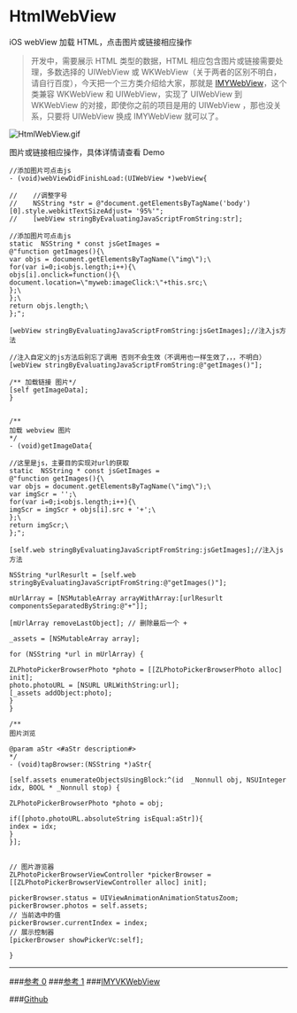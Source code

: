 # HtmlWebView
iOS webView 加载 HTML，点击图片或链接相应操作

> 开发中，需要展示 HTML 类型的数据，HTML 相应包含图片或链接需要处理，多数选择的 UIWebView 或 WKWebView（关于两者的区别不明白，请自行百度），今天把一个三方类介绍给大家，那就是 [IMYWebView](https://link.jianshu.com/?t=https://github.com/li6185377/IMYWebView)，这个类兼容 WKWebView 和 UIWebView，实现了 UIWebView 到 WKWebView 的对接，即使你之前的项目是用的 UIWebView ，那也没关系，只要将 UIWebView 换成 IMYWebView 就可以了。


![HtmlWebView.gif](http://ohwf8vjl9.bkt.clouddn.com/0.gif)

图片或链接相应操作，具体详情请查看 Demo
````
//添加图片可点击js
- (void)webViewDidFinishLoad:(UIWebView *)webView{

//    //调整字号
//    NSString *str = @"document.getElementsByTagName('body')[0].style.webkitTextSizeAdjust= '95%'";
//    [webView stringByEvaluatingJavaScriptFromString:str];

//添加图片可点击js
static  NSString * const jsGetImages =
@"function getImages(){\
var objs = document.getElementsByTagName(\"img\");\
for(var i=0;i<objs.length;i++){\
objs[i].onclick=function(){\
document.location=\"myweb:imageClick:\"+this.src;\
};\
};\
return objs.length;\
};";

[webView stringByEvaluatingJavaScriptFromString:jsGetImages];//注入js方法

//注入自定义的js方法后别忘了调用 否则不会生效（不调用也一样生效了，，，不明白）
[webView stringByEvaluatingJavaScriptFromString:@"getImages()"];

/** 加载链接 图片*/
[self getImageData];
}


/**
加载 webview 图片
*/
- (void)getImageData{

//这里是js，主要目的实现对url的获取
static  NSString * const jsGetImages =
@"function getImages(){\
var objs = document.getElementsByTagName(\"img\");\
var imgScr = '';\
for(var i=0;i<objs.length;i++){\
imgScr = imgScr + objs[i].src + '+';\
};\
return imgScr;\
};";

[self.web stringByEvaluatingJavaScriptFromString:jsGetImages];//注入js方法

NSString *urlResurlt = [self.web stringByEvaluatingJavaScriptFromString:@"getImages()"];

mUrlArray = [NSMutableArray arrayWithArray:[urlResurlt componentsSeparatedByString:@"+"]];

[mUrlArray removeLastObject]; // 删除最后一个 +

_assets = [NSMutableArray array];

for (NSString *url in mUrlArray) {

ZLPhotoPickerBrowserPhoto *photo = [[ZLPhotoPickerBrowserPhoto alloc] init];
photo.photoURL = [NSURL URLWithString:url];
[_assets addObject:photo];
}
}

/**
图片浏览

@param aStr <#aStr description#>
*/
- (void)tapBrowser:(NSString *)aStr{

[self.assets enumerateObjectsUsingBlock:^(id  _Nonnull obj, NSUInteger idx, BOOL * _Nonnull stop) {

ZLPhotoPickerBrowserPhoto *photo = obj;

if([photo.photoURL.absoluteString isEqual:aStr]){
index = idx;
}
}];


// 图片游览器
ZLPhotoPickerBrowserViewController *pickerBrowser = [[ZLPhotoPickerBrowserViewController alloc] init];

pickerBrowser.status = UIViewAnimationAnimationStatusZoom;
pickerBrowser.photos = self.assets;
// 当前选中的值
pickerBrowser.currentIndex = index;
// 展示控制器
[pickerBrowser showPickerVc:self];

}

````
-----
###[参考 0](https://www.jianshu.com/p/149517ed8535)
###[参考 1](https://blog.csdn.net/fhsahfihf/article/details/51881887)
###[IMYVKWebView](https://github.com/li6185377/IMYWebView)

###[Github](https://github.com/QiuRongGUi/HtmlWebView)
